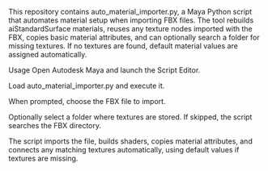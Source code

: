 This repository contains auto_material_importer.py, a Maya Python script that automates material setup when importing FBX files.
The tool rebuilds aiStandardSurface materials, reuses any texture nodes imported with the FBX, copies basic material attributes, and can optionally search a folder for missing textures. If no textures are found, default material values are assigned automatically.

Usage
Open Autodesk Maya and launch the Script Editor.

Load auto_material_importer.py and execute it.

When prompted, choose the FBX file to import.

Optionally select a folder where textures are stored. If skipped, the script searches the FBX directory.

The script imports the file, builds shaders, copies material attributes, and connects any matching textures automatically, using default values if textures are missing.